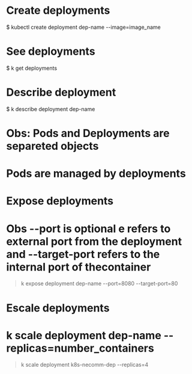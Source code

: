 # Create deployments
 $ kubectl create deployment dep-name --image=image_name

# See deployments
 $ k get deployments

# Describe deployment
 $ k describe deployment dep-name

# Obs: Pods and Deployments are separeted objects
# Pods are managed by deployments

# Expose deployments
# Obs --port is optional e refers to external port from the deployment and --target-port refers to the internal port of thecontainer
> k expose deployment dep-name --port=8080 --target-port=80

# Escale deployments
 # k scale deployment dep-name --replicas=number_containers
 > k scale deployment k8s-necomm-dep --replicas=4
